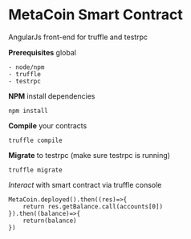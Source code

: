 # MetaCoin Smart Contract
AngularJs front-end for truffle and testrpc

**Prerequisites** global
	
	- node/npm
	- truffle
	- testrpc


**NPM** install dependencies
	
	npm install

**Compile** your contracts
	
	truffle compile

**Migrate** to testrpc (make sure testrpc is running)

	truffle migrate

*Interact* with smart contract via truffle console

	MetaCoin.deployed().then((res)=>{
		return res.getBalance.call(accounts[0])
	}).then((balance)=>{
		return(balance)
	})